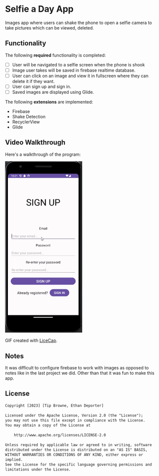 # Selfie a Day App

Images app where users can shake the phone to open a selfie camera to take pictures which can be viewed, deleted.

## Functionality 

The following **required** functionality is completed:

* [ ] User will be navigated to a selfie screen when the phone is shook
* [ ] Image user takes will be saved in firebase realtime database.
* [ ] User can click on an image and view it in fullscreen where they can delete it if they want.
* [ ] User can sign up and sign in.
* [ ] Saved images are displayed using Glide.

The following **extensions** are implemented:

* Firebase
* Shake Detection
* RecyclerView
* Glide

## Video Walkthrough

Here's a walkthrough of the program:

<img src='Walkthrough.gif' title='Video Walkthrough' width='50%' alt='Video Walkthrough' />

GIF created with [LiceCap](http://www.cockos.com/licecap/).

## Notes

It was difficult to configure firebase to work with images as opposed to notes like in the last project we did. Other than that it was fun to make this app.

## License

    Copyright [2023] [Tip Browne, Ethan Deporter]

    Licensed under the Apache License, Version 2.0 (the "License");
    you may not use this file except in compliance with the License.
    You may obtain a copy of the License at

        http://www.apache.org/licenses/LICENSE-2.0

    Unless required by applicable law or agreed to in writing, software
    distributed under the License is distributed on an "AS IS" BASIS,
    WITHOUT WARRANTIES OR CONDITIONS OF ANY KIND, either express or implied.
    See the License for the specific language governing permissions and
    limitations under the License.
